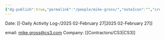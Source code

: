 ```yaml
---
{"dg-publish":true,"permalink":"/people/mike-gross/","noteIcon":"","created":"2025-01-28T14:57:59.839-06:00"}
---
```


Date: [[-Daily Activity Log-/2025 02-February 27\|2025 02-February 27]]

email: mike.gross@cs3.com
Company: [[Contractors/CS3\|CS3]]